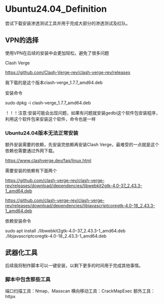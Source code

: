 # Ubuntu24.04_Definition
尝试下载安装渗透测试工具并用于完成大部分的渗透测试及红队。


## VPN的选择
使用VPN在后续的安装中会更加轻松，避免了很多问题

Clash Verge

https://github.com/Clash-Verge-rev/clash-verge-rev/releases

我下载的是这个版本clash-verge_1.7.7_amd64.deb

安装命令

sudo dpkg -i clash-verge_1.7.7_amd64.deb

！！！注意:安装可能会出现问题，如果有问题就安装gedbi这个软件包安装程序，利用这个软件包来安装这个软件，命令也是一样


### Ubuntu24.04版本无法正常安装
额外安装需要的依赖，先安装完依赖再安装Clash Verge，最难受的一点就是这个依赖也需要通过外网下载。

https://www.clashverge.dev/faq/linux.html

需要安装的依赖有下面两个

https://github.com/clash-verge-rev/clash-verge-rev/releases/download/dependencies/libwebkit2gtk-4.0-37_2.43.3-1_amd64.deb

https://github.com/clash-verge-rev/clash-verge-rev/releases/download/dependencies/libjavascriptcoregtk-4.0-18_2.43.3-1_amd64.deb

依赖安装命令

sudo apt install ./libwebkit2gtk-4.0-37_2.43.3-1_amd64.deb ./libjavascriptcoregtk-4.0-18_2.43.3-1_amd64.deb

## 武器化工具

后续我将制作脚本可以一键安装，以剩下更多的时间用于完成其他事情。

### 脚本中包含那些工具

端口扫描工具：Nmap、Masscan
横向移动工具：CrackMapExec
额外工具：httpx
